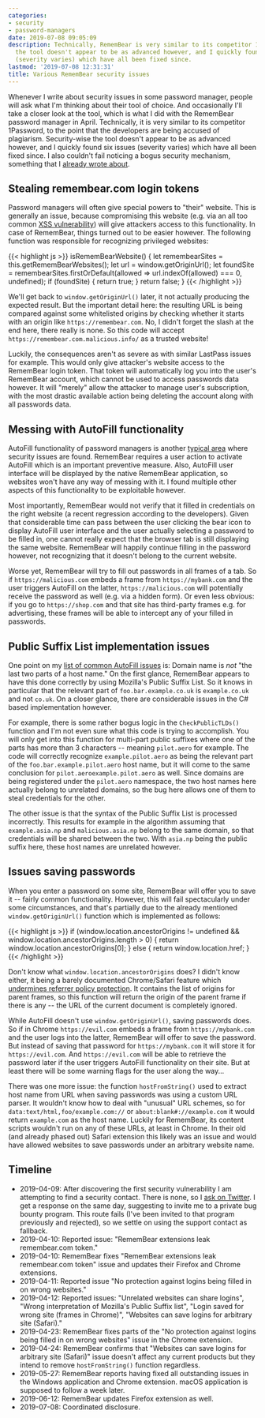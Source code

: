 ```yaml
---
categories:
- security
- password-managers
date: 2019-07-08 09:05:09
description: Technically, RememBear is very similar to its competitor 1Password. Security-wise
  the tool doesn't appear to be as advanced however, and I quickly found six issues
  (severity varies) which have all been fixed since.
lastmod: '2019-07-08 12:31:31'
title: Various RememBear security issues
---
```


Whenever I write about security issues in some password manager, people will ask what I'm thinking about their tool of choice. And occasionally I'll take a closer look at the tool, which is what I did with the RememBear password manager in April. Technically, it is very similar to its competitor 1Password, to the point that the developers are being accused of plagiarism. Security-wise the tool doesn't appear to be as advanced however, and I quickly found six issues (severity varies) which have all been fixed since. I also couldn't fail noticing a bogus security mechanism, something that I [already wrote about](/2019/04/11/bogus-security-mechanisms-encrypting-localhost-traffic/).

## Stealing remembear.com login tokens

Password managers will often give special powers to "their" website. This is generally an issue, because compromising this website (e.g. via an all too common [XSS vulnerability](https://en.wikipedia.org/wiki/Cross-site_scripting)) will give attackers access to this functionality. In case of RememBear, things turned out to be easier however. The following function was responsible for recognizing privileged websites:

{{< highlight js >}}
isRememBearWebsite() {
    let remembearSites = this.getRememBearWebsites();
    let url = window.getOriginUrl();
    let foundSite = remembearSites.firstOrDefault(allowed => url.indexOf(allowed) === 0, undefined);
    if (foundSite) {
        return true;
    }
    return false;
}
{{< /highlight >}}

We'll get back to `window.getOriginUrl()` later, it not actually producing the expected result. But the important detail here: the resulting URL is being compared against some whitelisted origins by checking whether it starts with an origin like `https://remembear.com`. No, I didn't forget the slash at the end here, there really is none. So this code will accept `https://remembear.com.malicious.info/` as a trusted website!

Luckily, the consequences aren't as severe as with similar LastPass issues for example. This would only give attacker's website access to the RememBear login token. That token will automatically log you into the user's RememBear account, which cannot be used to access passwords data however. It will "merely" allow the attacker to manage user's subscription, with the most drastic available action being deleting the account along with all passwords data.

## Messing with AutoFill functionality

AutoFill functionality of password managers is another [typical area](https://palant.de/2018/08/29/password-managers-please-make-sure-autofill-is-secure/) where security issues are found. RememBear requires a user action to activate AutoFill which is an important preventive measure. Also, AutoFill user interface will be displayed by the native RememBear application, so websites won't have any way of messing with it. I found multiple other aspects of this functionality to be exploitable however.

Most importantly, RememBear would not verify that it filled in credentials on the right website (a recent regression according to the developers). Given that considerable time can pass between the user clicking the bear icon to display AutoFill user interface and the user actually selecting a password to be filled in, one cannot really expect that the browser tab is still displaying the same website. RememBear will happily continue filling in the password however, not recognizing that it doesn't belong to the current website.

Worse yet, RememBear will try to fill out passwords in all frames of a tab. So if `https://malicious.com` embeds a frame from `https://mybank.com` and the user triggers AutoFill on the latter, `https://malicious.com` will potentially receive the password as well (e.g. via a hidden form). Or even less obvious: if you go to `https://shop.com` and that site has third-party frames e.g. for advertising, these frames will be able to intercept any of your filled in passwords.

## Public Suffix List implementation issues

One point on my [list of common AutoFill issues](https://palant.de/2018/08/29/password-managers-please-make-sure-autofill-is-secure/) is: Domain name is *not* "the last two parts of a host name." On the first glance, RememBear appears to have this done correctly by using Mozilla's Public Suffix List. So it knows in particular that the relevant part of `foo.bar.example.co.uk` is `example.co.uk` and not `co.uk`. On a closer glance, there are considerable issues in the C# based implementation however.

For example, there is some rather bogus logic in the `CheckPublicTLDs()` function and I'm not even sure what this code is trying to accomplish. You will only get into this function for multi-part public suffixes where one of the parts has more than 3 characters -- meaning `pilot.aero` for example. The code will correctly recognize `example.pilot.aero` as being the relevant part of the `foo.bar.example.pilot.aero` host name, but it will come to the same conclusion for `pilot.aeroexample.pilot.aero` as well. Since domains are being registered under the `pilot.aero` namespace, the two host names here actually belong to unrelated domains, so the bug here allows one of them to steal credentials for the other.

The other issue is that the syntax of the Public Suffix List is processed incorrectly. This results for example in the algorithm assuming that `example.asia.np` and `malicious.asia.np` belong to the same domain, so that credentials will be shared between the two. With `asia.np` being the public suffix here, these host names are unrelated however.

## Issues saving passwords

When you enter a password on some site, RememBear will offer you to save it -- fairly common functionality. However, this will fail spectacularly under some circumstances, and that's partially due to the already mentioned `window.getOriginUrl()` function which is implemented as follows:

{{< highlight js >}}
if (window.location.ancestorOrigins != undefined
    && window.location.ancestorOrigins.length > 0) {
    return window.location.ancestorOrigins[0];
}
else {
    return window.location.href;
}
{{< /highlight >}}

Don't know what `window.location.ancestorOrigins` does? I didn't know either, it being a barely documented Chrome/Safari feature which [undermines referrer policy protection](https://github.com/whatwg/html/issues/1918). It contains the list of origins for parent frames, so this function will return the origin of the parent frame if there is any -- the URL of the current document is completely ignored.

While AutoFill doesn't use `window.getOriginUrl()`, saving passwords does. So if in Chrome `https://evil.com` embeds a frame from `https://mybank.com` and the user logs into the latter, RememBear will offer to save the password. But instead of saving that password for `https://mybank.com` it will store it for `https://evil.com`. And `https://evil.com` will be able to retrieve the password later if the user triggers AutoFill functionality on their site. But at least there will be some warning flags for the user along the way...

There was one more issue: the function `hostFromString()` used to extract host name from URL when saving passwords was using a custom URL parser. It wouldn't know how to deal with "unusual" URL schemes, so for `data:text/html,foo/example.com://` or `about:blank#://example.com` it would return `example.com` as the host name. Luckily for RememBear, its content scripts wouldn't run on any of these URLs, at least in Chrome. In their old (and already phased out) Safari extension this likely was an issue and would have allowed websites to save passwords under an arbitrary website name.

## Timeline

* 2019-04-09: After discovering the first security vulnerability I am attempting to find a security contact. There is none, so I [ask on Twitter](https://twitter.com/WPalant/status/1115636636510052353). I get a response on the same day, suggesting to invite me to a private bug bounty program. This route fails (I've been invited to that program previously and rejected), so we settle on using the support contact as fallback.
* 2019-04-10: Reported issue: "RememBear extensions leak remembear.com token."
* 2019-04-10: RememBear fixes "RememBear extensions leak remembear.com token" issue and updates their Firefox and Chrome extensions.
* 2019-04-11: Reported issue "No protection against logins being filled in on wrong websites."
* 2019-04-12: Reported issues: "Unrelated websites can share logins", "Wrong interpretation of Mozilla's Public Suffix list", "Login saved for wrong site (frames in Chrome)", "Websites can save logins for arbitrary site (Safari)."
* 2019-04-23: RememBear fixes parts of the "No protection against logins being filled in on wrong websites" issue in the Chrome extension.
* 2019-04-24: RememBear confirms that "Websites can save logins for arbitrary site (Safari)" issue doesn't affect any current products but they intend to remove `hostFromString()` function regardless.
* 2019-05-27: RememBear reports having fixed all outstanding issues in the Windows application and Chrome extension. macOS application is supposed to follow a week later.
* 2019-06-12: RememBear updates Firefox extension as well.
* 2019-07-08: Coordinated disclosure.